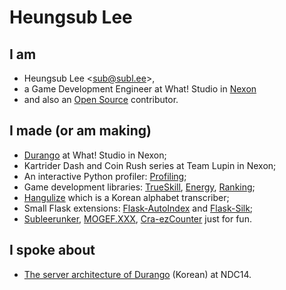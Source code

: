 Heungsub Lee
============

I am
----

- Heungsub Lee <[sub@subl.ee][]>,
- a Game Development Engineer at What! Studio in [Nexon][]
- and also an [Open Source][] contributor.

[sub@subl.ee]: mailto:sub@subl.ee
[Nexon]: http://nexon.com/
[Open Source]: https://github.com/sublee

I made (or am making)
---------------------

- [Durango][] at What! Studio in Nexon;
- Kartrider Dash and Coin Rush series at Team Lupin in Nexon;
- An interactive Python profiler: [Profiling][];
- Game development libraries: [TrueSkill][], [Energy][], [Ranking][];
- [Hangulize][] which is a Korean alphabet transcriber;
- Small Flask extensions: [Flask-AutoIndex][] and [Flask-Silk][];
- [Subleerunker][], [MOGEF.XXX][], [Cra-ezCounter][] just for fun.

[Durango]: http://durango.nexon.com/
[KartRider Dash]: http://www.facebook.com/kartriderdash
[Coin Rush]: https://play.google.com/store/apps/details?id=com.nexon.krr4kakao
[Profiling]: https://github.com/what-studio/profiling
[Hangulize]: http://hangulize.org/
[TrueSkill]: http://trueskill.org/
[Energy]: http://pythonhosted.org/energy
[Ranking]: http://pythonhosted.org/ranking
[Flask-AutoIndex]: http://pythonhosted.org/Flask-AutoIndex
[Flask-Silk]: http://pythonhosted.org/Flask-Silk
[Subleerunker]: http://subl.ee/runker
[MOGEF.XXX]: http://mogef.xxx/
[Cra-ezCounter]: http://craezcounter.appspot.com/

I spoke about
-------------

- [The server architecture of Durango][ndc14-slide] (Korean) at NDC14.

[ndc14-slide]: http://www.slideshare.net/sublee/spof-mmorpg

